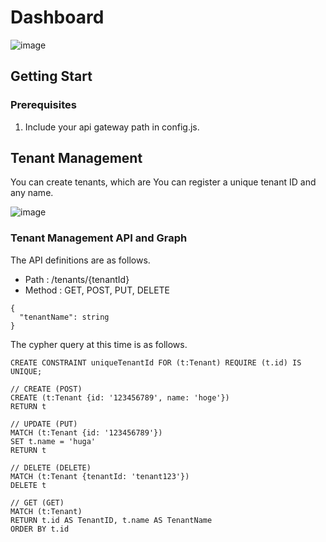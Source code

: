 # Dashboard

![image](https://github.com/user-attachments/assets/7d6cfddd-be88-436a-a41f-46615a95e091)

## Getting Start

### Prerequisites

1. Include your api gateway path in config.js.

## Tenant Management

You can create tenants, which are You can register a unique tenant ID and any name.

![image](https://github.com/user-attachments/assets/915079d7-58ab-49ab-8719-756704d03334)



### Tenant Management API and Graph 

The API definitions are as follows.

* Path : /tenants/{tenantId}
* Method : GET, POST, PUT, DELETE
```Body
{
  "tenantName": string
}
```

The cypher query at this time is as follows.

```
CREATE CONSTRAINT uniqueTenantId FOR (t:Tenant) REQUIRE (t.id) IS UNIQUE;
```

```CREATE(POST)
// CREATE (POST)
CREATE (t:Tenant {id: '123456789', name: 'hoge'})
RETURN t
```

```UPDATE(PUT)
// UPDATE (PUT)
MATCH (t:Tenant {id: '123456789'})
SET t.name = 'huga'
RETURN t
```

```DELETE(DELETE)
// DELETE (DELETE)
MATCH (t:Tenant {tenantId: 'tenant123'})
DELETE t
```

```GET(GET)
// GET (GET)
MATCH (t:Tenant)
RETURN t.id AS TenantID, t.name AS TenantName
ORDER BY t.id
```

